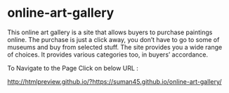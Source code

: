 # online-art-gallery
This online art gallery is a site that allows buyers to purchase paintings online. The purchase is just a click away, you don’t have to go to some of museums and buy from selected stuff. The site provides you a wide range of choices. It provides various categories too, in buyers’ accordance.

To Navigate to the Page Click on below URL :

http://htmlpreview.github.io/?https://suman45.github.io/online-art-gallery/
